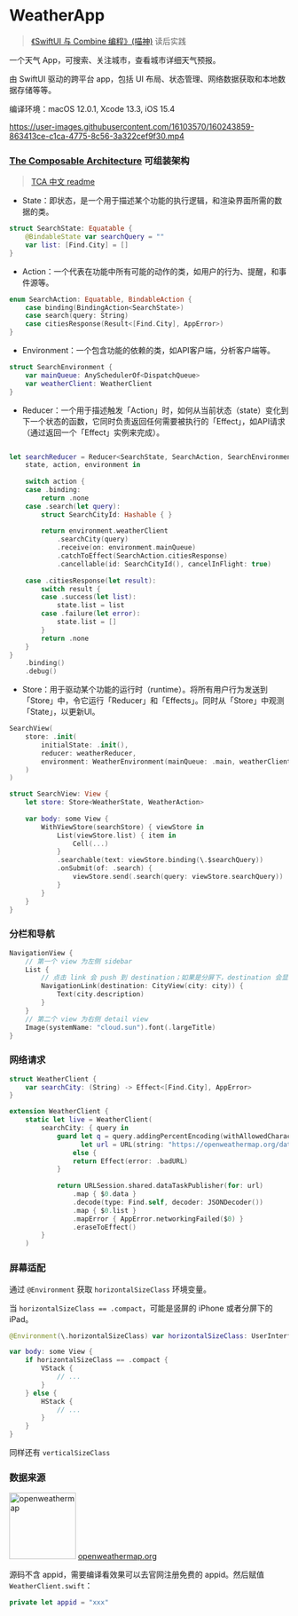 # WeatherApp

> [《SwiftUI 与 Combine 编程》(喵神)](https://objccn.io/products/swift-ui) 读后实践

一个天气 App，可搜索、关注城市，查看城市详细天气预报。


由 SwiftUI 驱动的跨平台 app，包括 UI 布局、状态管理、网络数据获取和本地数据存储等等。

编译环境：macOS 12.0.1, Xcode 13.3, iOS 15.4

https://user-images.githubusercontent.com/16103570/160243859-863413ce-c1ca-4775-8c56-3a322cef9f30.mp4

### [The Composable Architecture](https://github.com/pointfreeco/swift-composable-architecture) 可组装架构

> [TCA 中文 readme](https://gist.github.com/sh3l6orrr/10c8f7c634a892a9c37214f3211242ad)

* State：即状态，是一个用于描述某个功能的执行逻辑，和渲染界面所需的数据的类。

```swift
struct SearchState: Equatable {
    @BindableState var searchQuery = ""
    var list: [Find.City] = []
}
```

* Action：一个代表在功能中所有可能的动作的类，如用户的行为、提醒，和事件源等。

```swift
enum SearchAction: Equatable, BindableAction {
    case binding(BindingAction<SearchState>)
    case search(query: String)
    case citiesResponse(Result<[Find.City], AppError>)
}
```

* Environment：一个包含功能的依赖的类，如API客户端，分析客户端等。

```swift
struct SearchEnvironment {
    var mainQueue: AnySchedulerOf<DispatchQueue>
    var weatherClient: WeatherClient
}
```

* Reducer：一个用于描述触发「Action」时，如何从当前状态（state）变化到下一个状态的函数，它同时负责返回任何需要被执行的「Effect」，如API请求（通过返回一个「Effect」实例来完成）。

```swift

let searchReducer = Reducer<SearchState, SearchAction, SearchEnvironment> {
    state, action, environment in
    
    switch action {
    case .binding:
        return .none
    case .search(let query):
        struct SearchCityId: Hashable { }
        
        return environment.weatherClient
            .searchCity(query)
            .receive(on: environment.mainQueue)
            .catchToEffect(SearchAction.citiesResponse)
            .cancellable(id: SearchCityId(), cancelInFlight: true)
        
    case .citiesResponse(let result):
        switch result {
        case .success(let list):
            state.list = list
        case .failure(let error):
            state.list = []
        }
        return .none
    }
}
    .binding()
    .debug()
```

* Store：用于驱动某个功能的运行时（runtime）。将所有用户行为发送到「Store」中，令它运行「Reducer」和「Effects」。同时从「Store」中观测「State」，以更新UI。

```swift
SearchView(
    store: .init(
        initialState: .init(),
        reducer: weatherReducer,
        environment: WeatherEnvironment(mainQueue: .main, weatherClient: .live)
    )
)
```

```swift
struct SearchView: View {
    let store: Store<WeatherState, WeatherAction>
    
    var body: some View {
        WithViewStore(searchStore) { viewStore in
            List(viewStore.list) { item in
                Cell(...)
            }
            .searchable(text: viewStore.binding(\.$searchQuery))
            .onSubmit(of: .search) {
                viewStore.send(.search(query: viewStore.searchQuery))
            }
        }
    }
}
```

### 分栏和导航

```swift
NavigationView {
    // 第一个 view 为左侧 sidebar
    List {
        // 点击 link 会 push 到 destination；如果是分屏下，destination 会显示在 detailView。
        NavigationLink(destination: CityView(city: city)) {
            Text(city.description)
        }
    }
    // 第二个 view 为右侧 detail view
    Image(systemName: "cloud.sun").font(.largeTitle)
}
```

### 网络请求

```swift
struct WeatherClient {
    var searchCity: (String) -> Effect<[Find.City], AppError>
}

extension WeatherClient {
    static let live = WeatherClient(
        searchCity: { query in
            guard let q = query.addingPercentEncoding(withAllowedCharacters: .urlQueryAllowed),
                  let url = URL(string: "https://openweathermap.org/data/2.5/find?q=\(q)&appid=\(appid)&units=metric")
                else {
                return Effect(error: .badURL)
            }
            
            return URLSession.shared.dataTaskPublisher(for: url)
                .map { $0.data }
                .decode(type: Find.self, decoder: JSONDecoder())
                .map { $0.list }
                .mapError { AppError.networkingFailed($0) }
                .eraseToEffect()
        }
    )
```

### 屏幕适配

通过 `@Environment` 获取 `horizontalSizeClass` 环境变量。

当 `horizontalSizeClass == .compact`，可能是竖屏的 iPhone 或者分屏下的 iPad。

```swift
@Environment(\.horizontalSizeClass) var horizontalSizeClass: UserInterfaceSizeClass?

var body: some View {
    if horizontalSizeClass == .compact {
        VStack {
            // ...
        }
    } else {
        HStack {
            // ...
        }
    }
}
```

同样还有 `verticalSizeClass`

### 数据来源

[<img alt="openweathermap" src="https://openweathermap.org/themes/openweathermap/assets/img/logo_white_cropped.png" width="120"/>](https://openweathermap.org/) [openweathermap.org](https://openweathermap.org/)

源码不含 appid，需要编译看效果可以去官网注册免费的 appid。然后赋值 `WeatherClient.swift`：
```swift
private let appid = "xxx"
```

